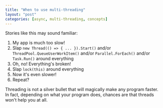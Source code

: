 ```yaml
---
title: "When to use multi-threading"
layout: "post"
categories: [async, multi-threading, concepts]
---
```


Stories like this may sound familiar:

 1. My app is much too slow!
 2. Slap `new Thread(() => { ... }).Start()` and/or `ThreadPool.QueueUserWorkItem()` and/or `Parallel.ForEach()` and/or `Task.Run()` around everything
 3. Oh, no! Everything's broken!
 4. Slap `lock(this)` around everything
 5. Now it's even slower!
 6. Repeat?

Threading is not a silver bullet that will magically make any program faster.  In fact, depending on what your program does, chances are that threads won't help you at all.